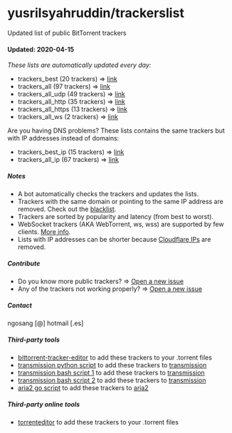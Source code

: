 # yusrilsyahruddin/trackerslist
Updated list of public BitTorrent trackers

#### Updated: 2020-04-15
*These lists are automatically updated every day:*

* trackers_best (20 trackers) => [link](https://raw.githubusercontent.com/yusrilsyahruddin/trackerslist/master/trackers_best.txt)
* trackers_all (97 trackers) => [link](https://raw.githubusercontent.com/yusrilsyahruddin/trackerslist/master/trackers_all.txt)
* trackers_all_udp (49 trackers) => [link](https://raw.githubusercontent.com/yusrilsyahruddin/trackerslist/master/trackers_all_udp.txt)
* trackers_all_http (35 trackers) => [link](https://raw.githubusercontent.com/yusrilsyahruddin/trackerslist/master/trackers_all_http.txt)
* trackers_all_https (13 trackers) => [link](https://raw.githubusercontent.com/yusrilsyahruddin/trackerslist/master/trackers_all_https.txt)
* trackers_all_ws (2 trackers) => [link](https://raw.githubusercontent.com/yusrilsyahruddin/trackerslist/master/trackers_all_ws.txt)

Are you having DNS problems? These lists contains the same trackers but with IP addresses instead of domains:
* trackers_best_ip (15 trackers) => [link](https://raw.githubusercontent.com/yusrilsyahruddin/trackerslist/master/trackers_best_ip.txt)
* trackers_all_ip (67 trackers) => [link](https://raw.githubusercontent.com/yusrilsyahruddin/trackerslist/master/trackers_all_ip.txt)

##### Notes
* A bot automatically checks the trackers and updates the lists.
* Trackers with the same domain or pointing to the same IP address are removed. Check out the [blacklist](blacklist.txt).
* Trackers are sorted by popularity and latency (from best to worst).
* WebSocket trackers (AKA WebTorrent, ws, wss) are supported by few clients. [More info](https://webtorrent.io).
* Lists with IP addresses can be shorter because [Cloudflare IPs](https://www.cloudflare.com/ips/) are removed.

##### Contribute
* Do you know more public trackers? => [Open a new issue](https://github.com/yusrilsyahruddin/trackerslist/issues/new)
* Any of the trackers not working properly? => [Open a new issue](https://github.com/yusrilsyahruddin/trackerslist/issues/new)

##### Contact
ngosang [@] hotmail [.es]

##### Third-party tools
* [bittorrent-tracker-editor](https://github.com/GerryFerdinandus/bittorrent-tracker-editor) to add these trackers to your .torrent files
* [transmission python script](https://github.com/blind-oracle/transmission-trackers) to add these trackers to [transmission](https://github.com/transmission/transmission)
* [transmission bash script 1](https://github.com/AndrewMarchukov/tracker-add) to add these trackers to [transmission](https://github.com/transmission/transmission)
* [transmission bash script 2](https://github.com/oilervoss/transmission) to add these trackers to [transmission](https://github.com/transmission/transmission)
* [aria2 go script](https://github.com/rocket049/aria2-trackers) to add these trackers to [aria2](https://github.com/aria2/aria2)

##### Third-party online tools
* [torrenteditor](http://torrenteditor.com) to add these trackers to your .torrent files
